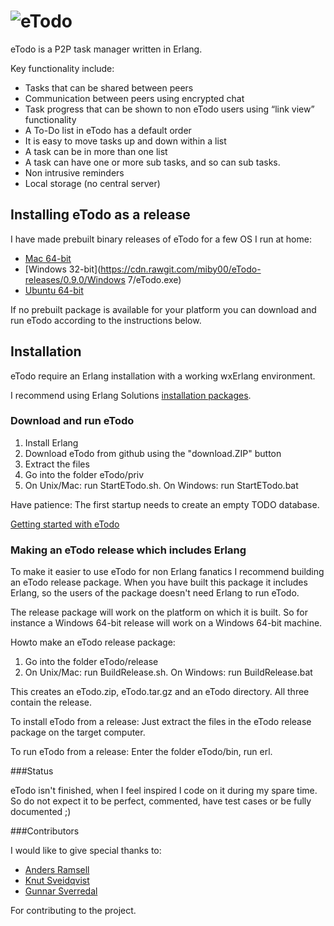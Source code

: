 # ![eTodo](https://rawgit.com/miby00/eTodo/master/eTodo/priv/www/docs/graphics/eTodo.png)
eTodo is a P2P task manager written in Erlang. 

Key functionality include:

* Tasks that can be shared between peers
* Communication between peers using encrypted chat
* Task progress that can be shown to non eTodo users using “link view” functionality
* A To-Do list in eTodo has a default order
* It is easy to move tasks up and down within a list
* A task can be in more than one list
* A task can have one or more sub tasks, and so can sub tasks.
* Non intrusive reminders
* Local storage (no central server)

## Installing eTodo as a release
I have made prebuilt binary releases of eTodo for a few OS I run at home:

* [Mac 64-bit](https://cdn.rawgit.com/miby00/eTodo-releases/0.9.0/Mac/eTodo.dmg)
* [Windows 32-bit](https://cdn.rawgit.com/miby00/eTodo-releases/0.9.0/Windows 7/eTodo.exe)
* [Ubuntu 64-bit](https://cdn.rawgit.com/miby00/eTodo-releases/0.9.0/Ubuntu/etodo_0.9.0_amd64.deb)

If no prebuilt package is available for your platform you can download and run eTodo according to 
the instructions below.

## Installation

eTodo require an Erlang installation with a working wxErlang environment. 

I recommend using Erlang Solutions [installation packages](https://www.erlang-solutions.com/downloads/download-erlang-otp).

### Download and run eTodo

1. Install Erlang
2. Download eTodo from github using the "download.ZIP" button
3. Extract the files
4. Go into the folder eTodo/priv
5. On Unix/Mac: run StartETodo.sh. On Windows: run StartETodo.bat

Have patience: The first startup needs to create an empty TODO database.

[Getting started with eTodo](https://rawgit.com/miby00/eTodo/master/eTodo/priv/www/docs/eTodo.html)

### Making an eTodo release which includes Erlang

To make it easier to use eTodo for non Erlang fanatics I recommend building an eTodo release package.
When you have built this package it includes Erlang, so the users of the package doesn't need Erlang to run eTodo.

The release package will work on the platform on which it is built. So for instance a Windows 64-bit release will work on a Windows 64-bit machine.

Howto make an eTodo release package:

1. Go into the folder eTodo/release
2. On Unix/Mac: run BuildRelease.sh. On Windows: run BuildRelease.bat

This creates an eTodo.zip, eTodo.tar.gz and an eTodo directory. All three contain the release.

To install eTodo from a release: Just extract the files in the eTodo release package on the target computer.

To run eTodo from a release: Enter the folder eTodo/bin, run erl.

###Status

eTodo isn't finished, when I feel inspired I code on it during my spare time.
So do not expect it to be perfect, commented, have test cases or be fully documented ;)

###Contributors

I would like to give special thanks to:

* [Anders Ramsell](https://github.com/andersramsell)
* [Knut Sveidqvist](https://github.com/knsv)
* [Gunnar Sverredal](https://github.com/donGunnar)

For contributing to the project.
